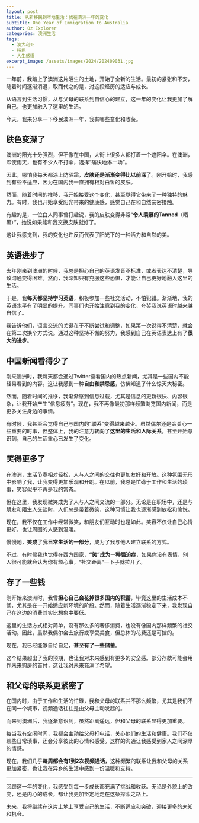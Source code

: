 ```yaml
---
layout: post
title: 从新移民到本地生活：我在澳洲一年的变化
subtitle: One Year of Immigration to Australia
author: Oz Explorer
categories: 澳洲生活
tags:
  - 澳大利亚
  - 移民
  - 人生感悟
excerpt_image: /assets/images/2024/202409031.jpg
---
```

一年前，我踏上了澳洲这片陌生的土地，开始了全新的生活。最初的紧张和不安，随着时间逐渐消退，取而代之的是，对这段经历的适应与成长。

从语言到生活习惯，从与父母的联系到自信心的建立，这一年的变化让我更加了解自己，也更加融入了这里的生活。

今天，我来分享一下移民澳洲一年，我有哪些变化和收获。

## 肤色变深了

澳洲的阳光十分强烈，但不像在中国，大街上很多人都打着一个遮阳伞。在澳洲，即使雨天，也有不少人不打伞，选择“痛快地淋一场”。

因此，哪怕我每天都涂上防晒霜，**皮肤还是渐渐变得比以前深了**。刚开始时，我感到有些不适应，因为在国内我一直拥有相对白皙的皮肤。

然而，随着时间的推移，我开始接受这个变化，甚至觉得它带来了一种独特的魅力。有时，我也开始享受阳光带来的健康感，感觉自己在和自然亲密接触。

有趣的是，一位白人同事曾打趣说，我的皮肤变得非常“**令人羡慕的Tanned**（晒黑）”，她说如果能和我交换皮肤就好了。

这让我感觉到，我的变化也许反而代表了阳光下的一种活力和自然的美。

## 英语进步了

去年刚来到澳洲的时候，我总是担心自己的英语发音不标准，或者表达不清楚，导致沟通变得困难。然而，我深知只有克服这些恐惧，才能让自己更好地融入这里的生活。

于是，我**每天都坚持学习英语**，积极参加一些社交活动，不怕犯错。渐渐地，我的英语水平有了明显的提升。同事们也开始注意到我的变化，夸奖我说英语时越来越自信了。

我告诉他们，语言交流的关键在于不断尝试和调整，如果第一次说得不清楚，就会在第二次换个方式说。通过这种坚持不懈的努力，我感到自己在英语表达上有了**很大的进步**。

## 中国新闻看得少了

刚来澳洲时，我每天都会通过Twitter查看国内的热点新闻，尤其是一些国内不能轻易看到的内容。这让我感到一种**自由和禁忌感**，仿佛知道了什么惊天大秘密。

然而，随着时间的推移，我渐渐感到信息过载，尤其是信息的更新很快、内容很杂，让我开始产生“信息疲劳”。现在，我不再像最初那样频繁浏览国内新闻，而是更多关注身边的事情。

有时候，我甚至会觉得自己与国内的“联系”变得越来越少。虽然偶尔还是会关心一些重要的时事，但整体上，我的注意力转向了**这里的生活和人际关系**，甚至开始意识到，自己的生活重心已发生了变化。

## 笑得更多了

在澳洲，生活节奏相对轻松，人与人之间的交往也更加友好和开放。这种氛围无形中影响了我，让我变得更加乐观和开朗。在以前，我总是忙碌于工作和生活的琐事，笑容似乎不再是我的常态。

但在这里，我发现微笑成为了人与人之间交流的一部分。无论是在职场中，还是与朋友和陌生人交谈时，人们总是带着微笑，这种习惯让我也逐渐感到放松和愉悦。

现在，我不仅在工作中经常微笑，和朋友们互动时也是如此。笑容不仅让自己心情更好，也让周围的人感到温暖。

慢慢地，**笑成了我日常生活的一部分**，成为了我与他人建立联系的方式。

不过，有时候我也觉得在西方国家，**“笑”成为一种强迫症**，如果你没有表情，别人很可能就会认为你有烦心事，“社交距离”一下子就拉开了。

## 存了一些钱

刚开始来澳洲时，我曾**担心自己会花掉很多国内的积蓄**，毕竟这里的生活成本不低，尤其是在一开始适应新环境的阶段。然而，随着生活逐渐稳定下来，我发现自己在这边的消费其实比想象中要低。

这里的生活方式相对简单，没有那么多的奢侈消费，也没有像国内那样频繁的社交活动。因此，虽然我偶尔会去旅行或享受美食，但总体的花费还是可控的。

现在，我已经能够自给自足，**甚至有了一些储蓄**。

这个结果超出了我的预期，也让我对未来感到有更多的安全感。部分存款可能会用作未来购房的首付，这让我对未来充满了希望。

## 和父母的联系更紧密了

在国内时，由于工作和生活的忙碌，我和父母的联系并不那么频繁，尤其是我们不在同一个城市，视频通话往往是由父母主动发起的。

而来到澳洲后，我逐渐意识到，虽然距离遥远，但和父母的联系显得更加重要。

每当我有空闲时间，我都会主动给父母打电话，关心他们的生活和健康。我们不仅聊些日常琐事，还会分享彼此的心情和感受。这样的沟通让我感受到家人之间深厚的情感。

现在，我们几乎**每周都会有1到2次视频通话**，这种频繁的联系让我和父母的关系更加紧密，也让我在异乡的生活中感到一份温暖和支持。

---

回顾这一年的变化，我感受到每一步成长都充满了挑战和收获。无论是外貌上的改变，还是内心的成长，都让我更加坚定地走在这条探索之路上。

未来，我将继续在这片土地上享受自己的生活，不断适应和突破，迎接更多的未知和机会。